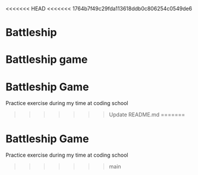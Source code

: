 <<<<<<< HEAD
<<<<<<< 1764b7f49c29fda113618ddb0c806254c0549de6
# Battleship
Battleship game 
=======
# Battleship Game
Practice exercise during my time at coding school
>>>>>>> Update README.md
=======
# Battleship Game
Practice exercise during my time at coding school
>>>>>>> main
